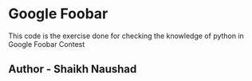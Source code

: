 # Google Foobar
This code is the exercise done for checking the knowledge of python in Google Foobar Contest
## Author - Shaikh Naushad
